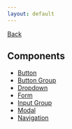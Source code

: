 ```yaml
---
layout: default
---
```

<div class="page-info" markdown="1">

[Back](/)
## Components

</div>

- [Button](components/button)
- [Button Group](components/buttongroup)
- [Dropdown](components/dropdown)
- [Form](components/form)
- [Input Group](components/inputgroup)
- [Modal](components/modal)
- [Navigation](components/navigation)